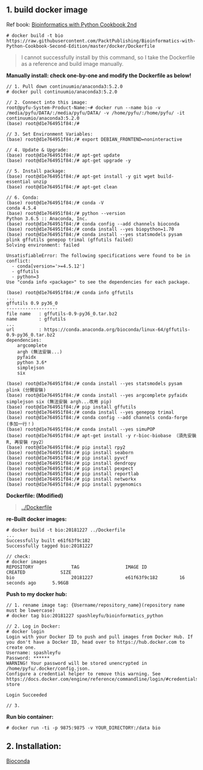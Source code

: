 ## 1. build docker image

Ref book: [Bioinformatics with Python Cookbook 2nd](https://github.com/PacktPublishing/Bioinformatics-with-Python-Cookbook-Second-Edition)

```
# docker build -t bio https://raw.githubusercontent.com/PacktPublishing/Bioinformatics-with-Python-Cookbook-Second-Edition/master/docker/Dockerfile
```
> I cannot successfully install by this command, so I take the Dockerfile as a reference and build image manually. 
>

**Manually install: check one-by-one and modify the Dockerfile as below!**

```
// 1. Pull down continuumio/anaconda3:5.2.0
# docker pull continuumio/anaconda3:5.2.0

// 2. Connect into this image:
root@pyfu-System-Product-Name:~# docker run --name bio -v /media/pyfu/DATA/:/media/pyfu/DATA/ -v /home/pyfu/:/home/pyfu/ -it continuumio/anaconda3:5.2.0
(base) root@d1e764951f84:/#

// 3. Set Environment Variables:
(base) root@d1e764951f84:/# export DEBIAN_FRONTEND=noninteractive

// 4. Update & Upgrade:
(base) root@d1e764951f84:/# apt-get update
(base) root@d1e764951f84:/# apt-get upgrade -y

// 5. Install package:
(base) root@d1e764951f84:/# apt-get install -y git wget build-essential unzip
(base) root@d1e764951f84:/# apt-get clean

// 6. Conda:
(base) root@d1e764951f84:/# conda -V
conda 4.5.4
(base) root@d1e764951f84:/# python --version
Python 3.6.5 :: Anaconda, Inc.
(base) root@d1e764951f84:/# conda config --add channels bioconda
(base) root@d1e764951f84:/# conda install --yes biopython=1.70
(base) root@d1e764951f84:/# conda install --yes statsmodels pysam plink gffutils genepop trimal (gffutils failed)
Solving environment: failed

UnsatisfiableError: The following specifications were found to be in conflict:
  - conda[version='>=4.5.12']
  - gffutils
  - python=3
Use "conda info <package>" to see the dependencies for each package.

(base) root@d1e764951f84:/# conda info gffutils
...
gffutils 0.9 py36_0
-------------------
file name   : gffutils-0.9-py36_0.tar.bz2
name        : gffutils
...
url         : https://conda.anaconda.org/bioconda/linux-64/gffutils-0.9-py36_0.tar.bz2
dependencies:
    argcomplete
    argh (無法安裝...)
    pyfaidx
    python 3.6*
    simplejson
    six

(base) root@d1e764951f84:/# conda install --yes statsmodels pysam plink (分開安裝)
(base) root@d1e764951f84:/# conda install --yes argcomplete pyfaidx simplejson six (無法安裝 argh...改用 pip)
(base) root@d1e764951f84:/# pip install gffutils
(base) root@d1e764951f84:/# conda install --yes genepop trimal
(base) root@d1e764951f84:/# conda config --add channels conda-forge (多加一行！)
(base) root@d1e764951f84:/# conda install --yes simuPOP
(base) root@d1e764951f84:/# apt-get install -y r-bioc-biobase （須先安裝 R, 再安裝 rpy2）
(base) root@d1e764951f84:/# pip install rpy2
(base) root@d1e764951f84:/# pip install seaborn
(base) root@d1e764951f84:/# pip install pyvcf
(base) root@d1e764951f84:/# pip install dendropy
(base) root@d1e764951f84:/# pip install pexpect
(base) root@d1e764951f84:/# pip install reportlab
(base) root@d1e764951f84:/# pip install networkx
(base) root@d1e764951f84:/# pip install pygenomics
```

**Dockerfile: (Modified)**

> [../Dockerfile](https://github.com/AmberFu/LearningWith_BioinformaticsWithPythonCookbook_2nd/blob/master/Dockerfile)
>

**re-Built docker images:**

```
# docker build -t bio:20181227 ../Dockerfile
...
Successfully built e61f63f9c182
Successfully tagged bio:20181227

// check:
# docker images
REPOSITORY              TAG                 IMAGE ID            CREATED             SIZE
bio                     20181227            e61f63f9c182        16 seconds ago      5.96GB
```
**Push to my docker hub:**

```
// 1. rename image tag: {Username/repository_name}(repository name must be lowercase)
# docker tag bio:20181227 spashleyfu/bioinformatics_python

// 2. Log in Docker:
# docker login
Login with your Docker ID to push and pull images from Docker Hub. If you don't have a Docker ID, head over to https://hub.docker.com to create one.
Username: spashleyfu
Password: ******
WARNING! Your password will be stored unencrypted in /home/pyfu/.docker/config.json.
Configure a credential helper to remove this warning. See
https://docs.docker.com/engine/reference/commandline/login/#credentials-store

Login Succeeded

// 3. 
```


**Run bio container:**
```
# docker run -ti -p 9875:9875 -v YOUR_DIRECTORY:/data bio

```
## 2. Installation:

[Bioconda](https://bioconda.github.io/)


